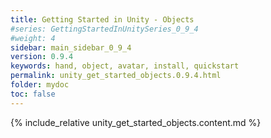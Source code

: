 ```yaml
---
title: Getting Started in Unity - Objects
#series: GettingStartedInUnitySeries_0_9_4
#weight: 4
sidebar: main_sidebar_0_9_4
version: 0.9.4
keywords: hand, object, avatar, install, quickstart
permalink: unity_get_started_objects.0.9.4.html
folder: mydoc
toc: false
---
```


{% include_relative unity_get_started_objects.content.md %}
